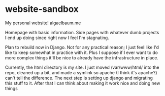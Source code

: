 # website-sandbox

My personal website! algaelbaum.me

Homepage with basic information. Side pages with whatever dumb projects I end
up doing since right now I feel I'm stagnating.

Plan to rebuild now in Django. Not for any practical reason; I just feel like
I'd like to keep somewhat in practice with it. Plus I suppose if I ever want to
do more complex things it'll be nice to already have the infrastructure in
place.

Currently, the html directory is my site. I just moved /var/www/html/ into the
repo, cleaned up a bit, and made a symlink so apache (I think it's apache?)
can't tell the difference. The next step is setting up django and migrating
this stuff to it. After that I can think about making it work nice and doing
new things

